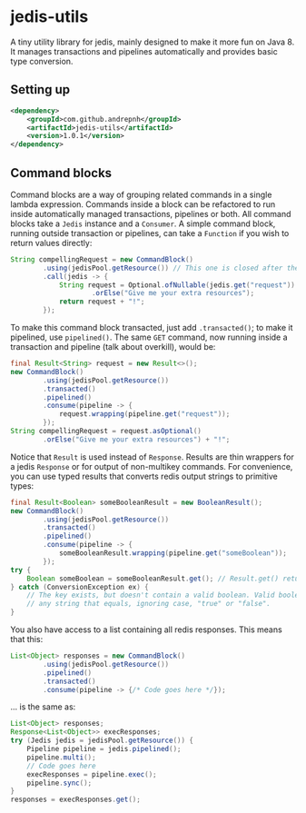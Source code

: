 # jedis-utils
A tiny utility library for jedis, mainly designed to make it more fun on Java 8. It manages transactions and pipelines automatically and provides basic type conversion.

## Setting up
```xml
<dependency>
    <groupId>com.github.andrepnh</groupId>
    <artifactId>jedis-utils</artifactId>
    <version>1.0.1</version>
</dependency>
```

## Command blocks
Command blocks are a way of grouping related commands in a single lambda expression. Commands inside a block can be refactored to run inside automatically managed transactions, pipelines or both.
All command blocks take a `Jedis` instance and a `Consumer`. A simple command block, running outside transaction or pipelines, can take a `Function` if you wish to return values directly:
```java
String compellingRequest = new CommandBlock()
        .using(jedisPool.getResource()) // This one is closed after the commands are executed
        .call(jedis -> {
            String request = Optional.ofNullable(jedis.get("request"))
                    .orElse("Give me your extra resources");
            return request + "!";
        });	
```

To make this command block transacted, just add `.transacted()`; to make it pipelined, use `pipelined()`. The same `GET` command, now running inside a transaction and pipeline (talk about overkill), would be:
```java
final Result<String> request = new Result<>();
new CommandBlock()
        .using(jedisPool.getResource())
        .transacted()
        .pipelined()
        .consume(pipeline -> {
            request.wrapping(pipeline.get("request"));
        });	
String compellingRequest = request.asOptional()
        .orElse("Give me your extra resources") + "!";
```
Notice that `Result` is used instead of `Response`. Results are thin wrappers for a jedis `Response` or for output of non-multikey commands. For convenience, you can use typed results that converts redis output strings to primitive types:

```java
final Result<Boolean> someBooleanResult = new BooleanResult();
new CommandBlock()
        .using(jedisPool.getResource())
        .transacted()
        .pipelined()
        .consume(pipeline -> {
            someBooleanResult.wrapping(pipeline.get("someBoolean"));
        });
try {
    Boolean someBoolean = someBooleanResult.get(); // Result.get() returns null just like Response.get()
} catch (ConversionException ex) {
    // The key exists, but doesn't contain a valid boolean. Valid boolean is
    // any string that equals, ignoring case, "true" or "false".
}
```

You also have access to a list containing all redis responses. This means that this:
```java
List<Object> responses = new CommandBlock()
        .using(jedisPool.getResource())
        .pipelined()
        .transacted()
        .consume(pipeline -> {/* Code goes here */});
```
... is the same as:
```java
List<Object> responses;
Response<List<Object>> execResponses;
try (Jedis jedis = jedisPool.getResource()) {
    Pipeline pipeline = jedis.pipelined();
    pipeline.multi();
    // Code goes here
    execResponses = pipeline.exec();
    pipeline.sync();
}
responses = execResponses.get();
```
